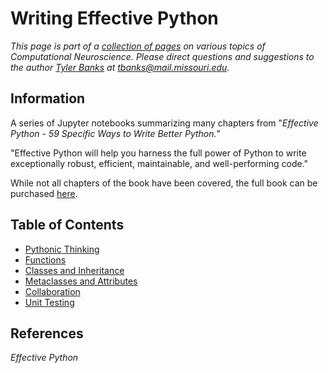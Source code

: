# Writing Effective Python

*This page is part of a [collection of pages](/) on various topics of Computational Neuroscience. Please direct questions and suggestions to the author [Tyler Banks](https://tylerbanks.net) at [tbanks@mail.missouri.edu](mailto:tbanks@mail.missouri.edu).*

## Information

A series of Jupyter notebooks summarizing many chapters from "*Effective Python - 59 Specific Ways to Write Better Python.*"

"Effective Python will help you harness the full power of Python to write exceptionally robust, efficient, maintainable, and well-performing code."

While not all chapters of the book have been covered, the full book can be purchased [here](https://www.amazon.com/Effective-Python-Specific-Software-Development/dp/0134034287).

## Table of Contents

* [Pythonic Thinking](https://nbviewer.jupyter.org/github/tjbanks/python-datasci/blob/master/Effective%20Python/Ch1-Pythonic-Thinking.ipynb)
* [Functions](https://nbviewer.jupyter.org/github/tjbanks/python-datasci/blob/master/Effective%20Python/Ch2-Functions.ipynb)
* [Classes and Inheritance](https://nbviewer.jupyter.org/github/tjbanks/python-datasci/blob/master/Effective%20Python/Ch3-Classes-and-Inheritance.ipynb)
* [Metaclasses and Attributes](https://nbviewer.jupyter.org/github/tjbanks/python-datasci/blob/master/Effective%20Python/Ch4-Metaclasses-and-Attributes.ipynb)
* [Collaboration](https://nbviewer.jupyter.org/github/tjbanks/python-datasci/blob/master/Effective%20Python/Ch7-Collaboration.ipynb)
* [Unit Testing](https://nbviewer.jupyter.org/github/tjbanks/python-datasci/blob/master/Effective%20Python/Ch8-Production.ipynb)

## References

*Effective Python*